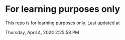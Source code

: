 # For learning purposes only
This repo is for learning purposes only.
Last updated at

Thursday, April 4, 2024 2:25:58 PM

